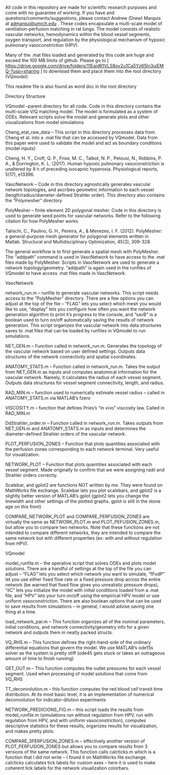 All code in this repository are made for scientific research purposes and come with no guarantee of working. If you have and questions/comments/suggestions, please contact Andrew (Drew) Marquis at admarqui@umich.edu . These codes encapsulate a multi-scale model of ventilation-perfusion matching in rat lungs. The model consists of realistic vascular networks, hemodynamics within the blood vessel segments, oxygen transport, and regulation by the physiological mechanism of hypoxic pulmonary vasoconstriction (HPV).

Many of the .mat files loaded and generated by this code are huge and exceed the 100 MB limits of github. Please go to [ https://drive.google.com/drive/folders/11EaidR1VLS8ov2u1Ca5Yz65ln3uiEMQ-?usp=sharing ] to download them and place them into the root directory (VQmodel)

This readme file is also found as word doc in the root directory

Directory Structure

VQmodel –parent directory for all code. Code in this directory contains the multi-scale V/Q matching model. The model is formulated as a system of ODEs. Relevant scripts solve the model and generate plots and other visualizations from model simulations

Cheng_etal_raw_data – This script in this directory processes data from Cheng et al. into a .mat file that can be accessed by VQmodel. Data from this paper were used to validate the model and act as boundary conditions (model inputs)
	
Cheng, H. Y., Croft, Q. P., Frise, M. C., Talbot, N. P., Petousi, N., Robbins, P. A., & Dorrington, K. L. (2017). Human hypoxic pulmonary vasoconstriction is unaltered by 8 h of preceding isocapnic 	hyperoxia. Physiological reports, 5(17), e13396.
	
VascNetwork – Code in this directory agnostically generates vascular network topologies, and ascribes geometric information to each vessel (length/radius/diameter-defined Strahler order). This directory also contains the “Polymesher” directory

PolyMesher – finite element 2D polygonal mesher. Code in this directory is used to generate seed points for vascular networks. Refer to the following citation for how PolyMesher works
		
Talischi, C., Paulino, G. H., Pereira, A., & Menezes, I. F. (2012). PolyMesher: a general-purpose mesh generator for polygonal elements written in Matlab. Structural and Multidisciplinary Optimization, 45(3), 309-328.

The general workflow is to first generate a spatial mesh with PolyMesher. The ‘’addpath” command is used in VascNetwork to have access to the .mat files made by PolyMesher. Scripts in VascNetwork are used to generate a network topology/geometry. “addpath” is again used in the runfiles of VQmodel to have access .mat files made in VascNetwork.

VascNetwork

network_run.m – runfile to generate vascular networks. This script needs access to the “PolyMesher” directory. There are a few options you can adjust at the top of the file – “FLAG” lets you select which mesh you would like to use, “display” lets you configure how often you want the network generation algorithm to print it’s progress to the console, and “savB” is a boolean used to turn on/off automatically saving the results of network generation. This script organizes the vascular network into data structures saves to .mat files that can be loaded by runfiles in VQmodel to run simulations.

NET_GEN.m – Function called in network_run.m. Generates the topology of the vascular network based on user defined settings. Outputs data structures of the network connectivity and spatial coordinates.
	
ANATOMY_STATS.m – Function called in network_run.m. Takes the output from NET_GEN.m as 	inputs and computes anatomical information for the vascular network. Namely, it calculates the 	radius of each vessel segment. Outputs data structures for vessel segment connectivity, length, and radius.
	
RAD_MIN.m – function used to numerically estimate vessel radius – called in ANATOMY_STATS.m via MATLAB’s fzero
		
VISCOSITY.m – function that defines Pries’s “in vivo” viscosity law. Called in RAD_MIN.m

DdStrahler_order.m – Function called in network_run.m. Takes outputs from NET_GEN.m and ANATOMY_STATS.m as inputs and determines the diameter-defined Strahler orders of the vascular network.
	
PLOT_PERFUSION_ZONES – Function that plots quantities associated with the perfusion zones corresponding to each network terminal. Very useful for visualization.

NETWORK_PLOT – Function that plots quantities associated with each vessel segment. Made originally to confirm that we were assigning radii and Strahler orders correctly.
	
Scalebar, and gplot2 are functions NOT written by me. They were found on MathWorks file exchange. Scalebar lets you plot scalebars, and gplot2 is a slightly better version of MATLAB’s gplot (gplot2 lets you change the linewidth and other settings of the plotted graphs. gplot is still in the stone age on this front)

COMPARE_NETWORK_PLOT  and COMPARE_PERFUSION_ZONES are virtually the same as NETWORK_PLOT.m and PLOT_PEFUSION_ZONES.m, but allow you to compare two networks. Note that these functions are not intended to compare different networks, they are intended to compare the same network but with different properties (ex: with and without regulation from HPV).

VQmodel

model_runfile.m – the operative script that solves ODEs and plots model solutions. There are a handful of settings at the top of the file you can adjust – “FLAG” lets you select which network you want to simulate, “fFodP” let you use either fixed flow rate or a fixed pressure drop across the entire network (be warned that fixed flow gives you unrealistic pressure drops), “iIC” lets you initialize the model with initial conditions loaded from a .mat file, and “HPV” lets your turn on/off using the empirical HPV model or use uniform vasoconstriction. There are also boolean options that can be used to save results from simulations – in general, I would advise saving one thing at a time.

load_network_par.m – This function organizes all of the nominal parameters, initial conditions, and network connectivity/geometry info for a given network and outputs them in neatly packed structs.
	
VQ_RHS.m – This function defines the right-hand-side of the ordinary differential equations that govern the model. We use MATLAB’s ode15s solver as the system is pretty stiff (ode45 gets stuck or takes an outrageous amount of time to finish running)
	
GET_OUT.m – This function computes the outlet pressures for each vessel segment. Used when processing of model solutions that come from VQ_RHS
	
TT_deconvolution.m – this function computes the red blood cell transit time distribution. At its most basic level, it is an implementation of numerical deconvolution for indicator-dilution experiments
	
NETWORK_PREDICIONS_FIG.m – this script loads the results from model_runfile.m (simulations run without regulation from HPV, run with regulation from HPV, and with uniform vasoconstriction), computes descriptive statistics for these results, organizes results for visualization, and makes pretty plots.

COMPARE_3PERFUSION_ZONES.m – effectively another version of PLOT_PERFUSION_ZONES but allows you to compare results from 3 versions of the same network. This function calls calcticks.m which is a function that I did not write – I found it on MathWorks file exchange. calcticks calculates tick labels for custom axes – here it is used to make coherent tick labels for 	the network visualization colorbars.

